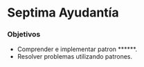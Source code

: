# Septima Ayudantía

### Objetivos

* Comprender e implementar patron ******.
* Resolver problemas utilizando patrones.

